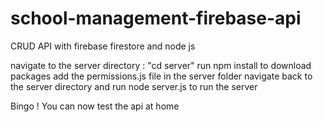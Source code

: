 # school-management-firebase-api
CRUD API with firebase firestore and node js

navigate to the server directory : "cd server"
run npm install to download packages
add the permissions.js file in the server folder
navigate back to the server directory and run node server.js to run the server

Bingo ! You can now test the api at home
